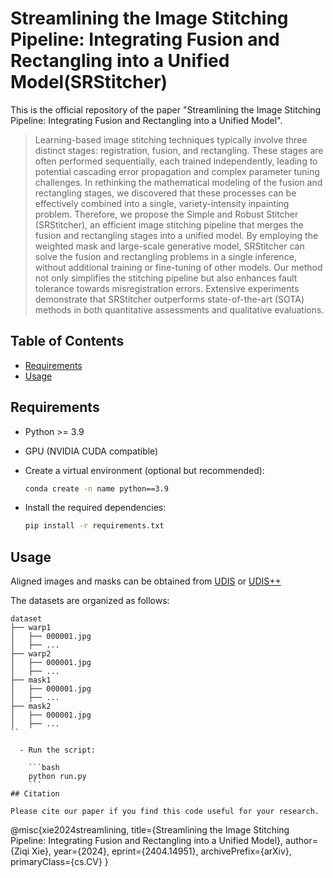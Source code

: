 # Streamlining the Image Stitching Pipeline: Integrating Fusion and Rectangling into a Unified Model(SRStitcher)
This is the official repository of the paper "Streamlining the Image Stitching Pipeline: Integrating Fusion and Rectangling into a Unified Model".

> Learning-based image stitching techniques typically involve three distinct stages: registration, fusion, and rectangling. These stages are often performed sequentially, each trained independently, leading to potential cascading error propagation and complex parameter tuning challenges. In rethinking the mathematical modeling of the fusion and rectangling stages, we discovered that these processes can be effectively combined into a single, variety-intensity inpainting problem. Therefore, we propose the Simple and Robust Stitcher (SRStitcher), an efficient image stitching pipeline that merges the fusion and rectangling stages into a unified model. By employing the weighted mask and large-scale generative model, SRStitcher can solve the fusion and rectangling problems in a single inference, without additional training or fine-tuning of other models. Our method not only simplifies the stitching pipeline but also enhances fault tolerance towards misregistration errors. Extensive experiments demonstrate that SRStitcher outperforms state-of-the-art (SOTA) methods in both quantitative assessments and qualitative evaluations.

## Table of Contents

- [Requirements](#requirements)
- [Usage](#usage)

## Requirements
- Python >= 3.9
- GPU (NVIDIA CUDA compatible)
  
- Create a virtual environment (optional but recommended):

    ```bash
    conda create -n name python==3.9
    ```
    
- Install the required dependencies:

    ```bash
    pip install -r requirements.txt
    ```

## Usage
Aligned images and masks can be obtained from  [UDIS](https://github.com/nie-lang/UnsupervisedDeepImageStitching)  or [UDIS++](https://github.com/nie-lang/UDIS2) 

The datasets are organized as follows: 

```
dataset
├── warp1
│   ├── 000001.jpg
│   ├── ...
├── warp2
│   ├── 000001.jpg
│   ├── ...
├── mask1
│   ├── 000001.jpg
│   ├── ...
├── mask2
│   ├── 000001.jpg
│   ├── ...
``

  - Run the script:

    ```bash
    python run.py
    ```
## Citation

Please cite our paper if you find this code useful for your research.

```
@misc{xie2024streamlining,
      title={Streamlining the Image Stitching Pipeline: Integrating Fusion and Rectangling into a Unified Model}, 
      author={Ziqi Xie},
      year={2024},
      eprint={2404.14951},
      archivePrefix={arXiv},
      primaryClass={cs.CV}
}
```
